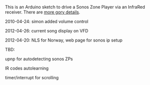 This is an Arduino sketch to drive a Sonos Zone Player via an InfraRed receiver. There are [more gory details](http://blog.fupps.com/2010/04/24/the-sonos-pause-switch-reloaded-and-remote-controlled/).

2010-04-24: simon added volume control 

2012-04-26: current song display on VFD

2012-04-20: NLS for Norway, web page for sonos ip setup

TBD:

upnp for autodetecting sonos ZPs

IR codes autolearning

timer/interrupt for scrolling

